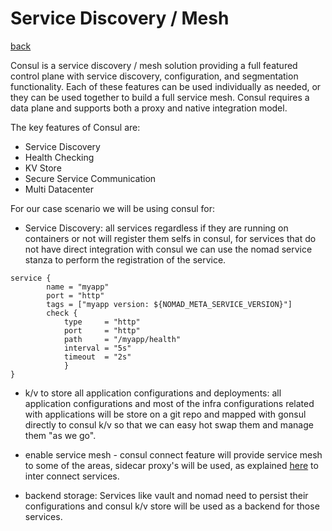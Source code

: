 # Service Discovery / Mesh
[back](../README.md)

Consul is a service discovery / mesh solution providing a full featured control plane with service discovery, configuration, and segmentation functionality. Each of these features can be used individually as needed, or they can be used together to build a full service mesh. Consul requires a data plane and supports both a proxy and native integration model.

The key features of Consul are:

- Service Discovery
- Health Checking
- KV Store
- Secure Service Communication
- Multi Datacenter


For our case scenario we will be using consul for:

- Service Discovery: all services regardless if they are running on containers or not will register them selfs in consul, for services that do not have direct integration with consul we can use the nomad service stanza to perform the registration of the service.

```
service {
        name = "myapp"
        port = "http"
        tags = ["myapp version: ${NOMAD_META_SERVICE_VERSION}"]
        check {
            type     = "http"
            port     = "http"
            path     = "/myapp/health"
            interval = "5s"
            timeout  = "2s"
            }
}  
```

- k/v to store all application configurations and deployments: all application configurations and most of the infra configurations related with applications will be store on a git repo and mapped with gonsul directly to consul k/v so that we can easy hot swap them and manage them "as we go".

- enable service mesh - consul connect feature will provide service mesh to some of the areas, sidecar proxy's will be used, as explained [here](../pages/internal_traffic.md) to inter connect services.

- backend storage: Services like vault and nomad need to persist their configurations and consul k/v store will be used as a backend for those services.

